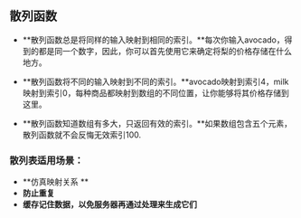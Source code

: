 ## 散列函数

- **散列函数总是将同样的输入映射到相同的索引。**每次你输入avocado，得到的都是同一个数字，因此，你可以首先使用它来确定将梨的价格存储在什么地方。

- **散列函数将不同的输入映射到不同的索引。**avocado映射到索引4，milk映射到索引0，每种商品都映射到数组的不同位置，让你能够将其价格存储到这里。

- **散列函数知道数组有多大，只返回有效的索引。**如果数组包含五个元素，散列函数就不会反悔无效索引100.


### 散列表适用场景：

- **仿真映射关系 **
- **防止重复**
- **缓存记住数据，以免服务器再通过处理来生成它们**

